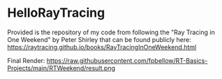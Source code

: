 # HelloRayTracing

Provided is the repository of my code from following the "Ray Tracing in One Weekend" by Peter Shirley that can be found publicly here:
https://raytracing.github.io/books/RayTracingInOneWeekend.html


Final Render:
https://raw.githubusercontent.com/fpbellow/RT-Basics-Projects/main/RTWeekend/result.png
